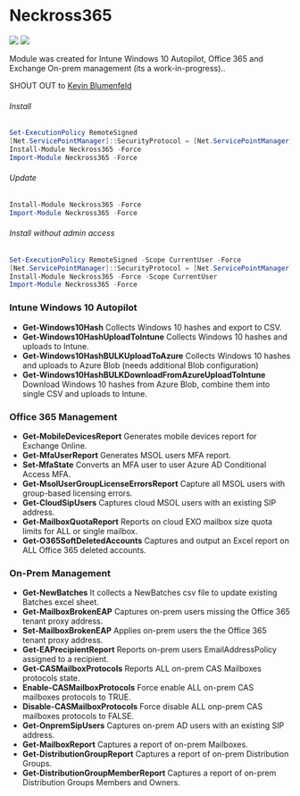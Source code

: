 # Neckross365
 [![](https://img.shields.io/powershellgallery/v/Neckross365.svg)](https://www.powershellgallery.com/packages/Neckross365) [![](https://img.shields.io/powershellgallery/dt/Neckross365.svg)](https://www.powershellgallery.com/packages/Neckross365)


Module was created for Intune Windows 10 Autopilot, Office 365 and Exchange On-prem management (its a work-in-progress)..

SHOUT OUT to [Kevin Blumenfeld](https://github.com/kevinblumenfeld)


###### Install
```powershell
Set-ExecutionPolicy RemoteSigned
[Net.ServicePointManager]::SecurityProtocol = [Net.ServicePointManager]::SecurityProtocol -bor [Net.SecurityProtocolType]::Tls12
Install-Module Neckross365 -Force
Import-Module Neckross365 -Force
```

###### Update
```powershell
Install-Module Neckross365 -Force
Import-Module Neckross365 -Force
```

###### Install without admin access
```powershell
Set-ExecutionPolicy RemoteSigned -Scope CurrentUser -Force
[Net.ServicePointManager]::SecurityProtocol = [Net.ServicePointManager]::SecurityProtocol -bor [Net.SecurityProtocolType]::Tls12
Install-Module Neckross365 -Force -Scope CurrentUser
Import-Module Neckross365 -Force
```

### Intune Windows 10 Autopilot
* **Get-Windows10Hash** Collects Windows 10 hashes and export to CSV.
* **Get-Windows10HashUploadToIntune** Collects Windows 10 hashes and uploads to Intune.
* **Get-Windows10HashBULKUploadToAzure** Collects Windows 10 hashes and uploads to Azure Blob (needs additional Blob configuration)
* **Get-Windows10HashBULKDownloadFromAzureUploadToIntune** Download Windows 10 hashes from Azure Blob, combine them into single CSV and uploads to Intune.


### Office 365 Management
* **Get-MobileDevicesReport** Generates mobile devices report for Exchange Online.
* **Get-MfaUserReport** Generates MSOL users MFA report.
* **Set-MfaState** Converts an MFA user to user Azure AD Conditional Access MFA.
* **Get-MsolUserGroupLicenseErrorsReport** Capture all MSOL users with group-based licensing errors.
* **Get-CloudSipUsers** Captures cloud MSOL users with an existing SIP address.
* **Get-MailboxQuotaReport** Reports on cloud EXO mailbox size quota limits for ALL or single mailbox.
* **Get-O365SoftDeletedAccounts** Captures and output an Excel report on ALL Office 365 deleted accounts.


### On-Prem Management
* **Get-NewBatches** It collects a NewBatches csv file to update existing Batches excel sheet.
* **Get-MailboxBrokenEAP** Captures on-prem users missing the Office 365 tenant proxy address.
* **Set-MailboxBrokenEAP** Applies on-prem users the the Office 365 tenant proxy address.
* **Get-EAPrecipientReport** Reports on-prem users EmailAddressPolicy assigned to a recipient.
* **Get-CASMailboxProtocols** Reports ALL on-prem CAS Mailboxes protocols state.
* **Enable-CASMailboxProtocols** Force enable ALL on-prem CAS mailboxes protocols to TRUE.
* **Disable-CASMailboxProtocols** Force disable ALL onp-prem CAS mailboxes protocols to FALSE.
* **Get-OnpremSipUsers** Captures on-prem AD users with an existing SIP address.
* **Get-MailboxReport** Captures a report of on-prem Mailboxes.
* **Get-DistributionGroupReport** Captures a report of on-prem Distribution Groups.
* **Get-DistributionGroupMemberReport** Captures a report of on-prem Distribution Groups Members and Owners.
